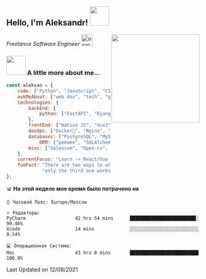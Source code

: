 <h2>Hello, I'm Aleksandr! <img src="https://media.giphy.com/media/12oufCB0MyZ1Go/giphy.gif" width="50"></h2>
<img align='right' src="https://media.giphy.com/media/M9gbBd9nbDrOTu1Mqx/giphy.gif" width="230">
<p><em>Freelance Software Engineer <img src="https://media.giphy.com/media/WUlplcMpOCEmTGBtBW/giphy.gif" width="30" alt="user"> 
</em></p>

### <img src="https://media.giphy.com/media/VgCDAzcKvsR6OM0uWg/giphy.gif" width="50"> A little more about me...

```javascript
const aleksan = {
    code: ["Python", "JavaScript", "CSS", "HTML"],
    askMeAbout: ["web dev", "tech", "game"],
    technologies: {
        backEnd: {
            python: ["FastAPI", "Django", "DRF"],
        },
        frontEnd: ["Native JS", "Vue3"],
        devOps: ["Docker🐳", "Nginx", "AWS", "Google CLOUD"],
        databases: ["PostgreSQL", "MySql", "sqlite3"],
            ORM: ["peewee", "SQLAlchemy", "PonyORM"]
        misc: ["Selenium", "Open-cv", "Telegram Bot"]
    },
    currentFocus: "Learn -> React/Vue and NodeJS",
    funFact: "There are two ways to write error-free programs; " +
             "only the third one works"
};

```

<!--START_SECTION:waka-->
📊 **На этой неделе мое время было потрачено на** 

```text
⌚︎ Часовой Пояс: Europe/Moscow

🔥 Редакторы: 
PyCharm                  42 hrs 54 mins      ████████████████████████░   99.46% 
Xcode                    14 mins             ░░░░░░░░░░░░░░░░░░░░░░░░░   0.54%

💻 Операционная Система: 
Mac                      43 hrs 8 mins       █████████████████████████   100.0%

```


 Last Updated on 12/08/2021
<!--END_SECTION:waka-->
